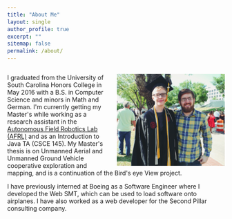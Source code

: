 ```yaml
---
title: "About Me"
layout: single
author_profile: true
excerpt: ""
sitemap: false
permalink: /about/
---
```


<div id="be-a-good-pic" style="overflow: auto;">

<p>
<img style="float: right; padding-left: 10px;" src="../images/shannon-photo-3.jpg" width="250px">

I graduated from the University of South Carolina Honors College in May 2016 with 
a B.S. in Computer Science and minors in Math and German. I'm currently 
getting my Master's while working as a research assistant in the 
<a href="http://afrl.cse.sc.edu/afrl/home/">Autonomous 
Field Robotics Lab (AFRL)</a> and as an Introduction to Java TA (CSCE 145). 
My Master's thesis is on Unmanned Aerial and Unmanned Ground Vehicle cooperative exploration and mapping, and is a continuation of the Bird's eye View project.</p>



<p>I have previously interned at Boeing as a Software Engineer where I developed the Web SMT, which can be used to load software onto airplanes. I have also worked as a web developer for the Second Pillar consulting company.</p>
</div>